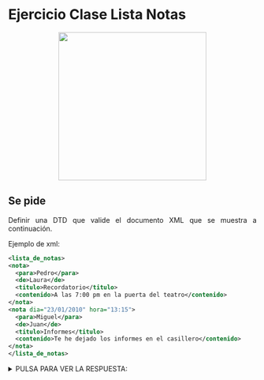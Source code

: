 <div align="justify">

# Ejercicio Clase Lista Notas


<div align="center">
  <img width="300px" src="https://www.e4e-soluciones.com/wp-content/uploads/2020/04/factura-de-la-luz-1000x675.jpg">
</div>

## Se pide

  Definir una DTD que valide el documento XML que se muestra a continuación.

  Ejemplo de xml:
  ```xml
<lista_de_notas>
  <nota>
    <para>Pedro</para>
    <de>Laura</de>
    <titulo>Recordatorio</titulo>
    <contenido>A las 7:00 pm en la puerta del teatro</contenido>
  </nota>
  <nota dia="23/01/2010" hora="13:15">
    <para>Miguel</para>
    <de>Juan</de>
    <titulo>Informes</titulo>
    <contenido>Te he dejado los informes en el casillero</contenido>
  </nota>
</lista_de_notas>
  ```

 <details>
   <summary>PULSA PARA VER LA RESPUESTA:</summary>

 ```xml
 <!ELEMENT lista_de_notas (nota+)>
 <!ELEMENT nota (para, de, titulo, contenido)>
 <!ELEMENT para (#PCDATA)>
 <!ELEMENT de (#PCDATA)>
 <!ELEMENT titulo (#PCDATA)>
 <!ELEMENT contenido (#PCDATA)>
 <!ATTLIST nota dia CDATA #IMPLIED>
 <!ATTLIST nota hora CDATA #IMPLIED>


 ```
 </details>


</div>
